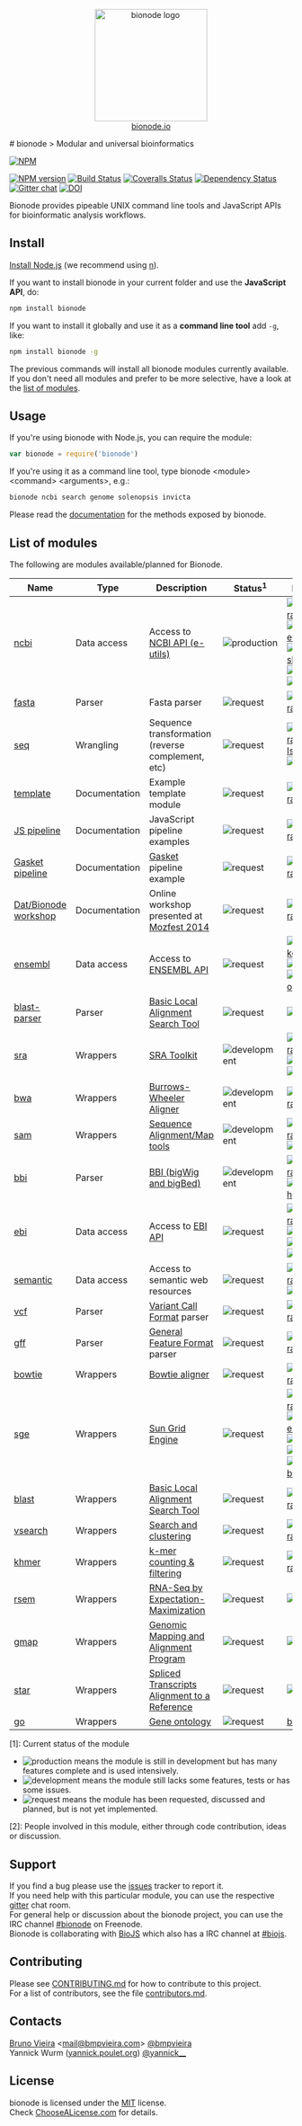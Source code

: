 <p align="center">
<a href="http://bionode.io">
<img height="200" width="200" title="bionode" alt="bionode logo" src="https://rawgit.com/bionode/bionode/master/docs/bionode-logo.min.svg"/>
</a>
<br/>
<a href="http://bionode.io/">bionode.io</a>
</p>
# bionode
> Modular and universal bioinformatics

[![NPM](https://nodei.co/npm/bionode.png?downloads=true&downloadRank=true&stars=true)](https://nodei.co/npm/bionode/)

[![NPM version][npm-image]][npm-url]
[![Build Status][travis-image]][travis-url]
[![Coveralls Status][coveralls-image]][coveralls-url]
[![Dependency Status][depstat-image]][depstat-url]
[![Gitter chat][gitter-image]][gitter-url]
[![DOI][doi-image]][doi-url]

Bionode provides pipeable UNIX command line tools and JavaScript APIs for bioinformatic analysis workflows.


Install
-------

[Install Node.js](http://nodejs.org) (we recommend using [n](https://github.com/tj/n)).

If you want to install bionode in your current folder and use the **JavaScript API**, do:
```bash
npm install bionode
```

If you want to install it globally and use it as a **command line tool** add ```-g```, like:
```bash
npm install bionode -g
```

The previous commands will install all bionode modules currently available.
If you don't need all modules and prefer to be more selective, have a look at the [list of modules](#list-of-modules).


Usage
-----

If you're using bionode with Node.js, you can require the module:

```js
var bionode = require('bionode')
```

If you're using it as a command line tool, type bionode \<module\> \<command\> \<arguments\>, e.g.:

```bash
bionode ncbi search genome solenopsis invicta
```

Please read the [documentation](//rawgit.com/bionode/bionode/master/docs/bionode.html) for the methods exposed by bionode.


List of modules
--------------

The following are modules available/planned for Bionode.

| Name                   | Type          | Description                                       | Status<sup>1</sup>          | People<sup>2</sup>                                                    |
|------------------------|---------------|---------------------------------------------------|-----------------------------|-----------------------------------------------------------------------|
| [ncbi]                 | Data access   | Access to [NCBI API (e-utils)]                    | ![production][production]   |  [![bmpvieira][bmpvieira-img]][bmpvieira-url] [![maxogden][maxogden-img]][maxogden-url] [![mafintosh][mafintosh-img]][mafintosh-url] [![olgabot][olgabot-img]][olgabot-url] [![mlovci][mlovci-img]][mlovci-url] |
| [fasta]                | Parser        | Fasta parser                                      | ![request][production]      |  [![bmpvieira][bmpvieira-img]][bmpvieira-url]                         |
| [seq]                  | Wrangling     | Sequence transformation (reverse complement, etc) | ![request][production]      |  [![bmpvieira][bmpvieira-img]][bmpvieira-url] [IsmailM][IsmailM-url] [![yeban][yeban-img]][yeban-url] |
| [template]             | Documentation | Example template module                           | ![request][production]      |  [![bmpvieira][bmpvieira-img]][bmpvieira-url]                         |
| [JS pipeline]          | Documentation | JavaScript pipeline examples                      | ![request][production]      |  [![bmpvieira][bmpvieira-img]][bmpvieira-url]                         |
| [Gasket pipeline]      | Documentation | [Gasket] pipeline example                         | ![request][production]      |  [![bmpvieira][bmpvieira-img]][bmpvieira-url]                         |
| [Dat/Bionode workshop] | Documentation | Online workshop presented at [Mozfest 2014]       | ![request][production]      |  [![bmpvieira][bmpvieira-img]][bmpvieira-url]                         |
| [ensembl]              | Data access   | Access to [ENSEMBL API]                           | ![request][production]         |  [![nerdstrike][nerdstrike-img]][nerdstrike-url] [![emepyc][emepyc-img]][emepyc-url] [![daviddao][daviddao-img]][daviddao-url] |
| [blast-parser]                | Parser      | [Basic Local Alignment Search Tool]               | ![request][production]         |  [![greenify][greenify-img]][greenify-url]                         |
| [sra]                  | Wrappers      | [SRA Toolkit]                                     | ![development][development] |  [![bmpvieira][bmpvieira-img]][bmpvieira-url] [![olgabot][olgabot-img]][olgabot-url] [![mlovci][mlovci-img]][mlovci-url] |
| [bwa]                  | Wrappers      | [Burrows-Wheeler Aligner]                         | ![development][development] |  [![bmpvieira][bmpvieira-img]][bmpvieira-url]                         |
| [sam]                  | Wrappers      | [Sequence Alignment/Map tools]                    | ![development][development] |  [![bmpvieira][bmpvieira-img]][bmpvieira-url] [![ekg][ekg-img]][ekg-url] | 
| [bbi]                  | Parser        | [BBI (bigWig and bigBed)]                         | ![development][development] |  [![bmpvieira][bmpvieira-img]][bmpvieira-url] [![dasmoth][dasmoth-img]][dasmoth-url] |
| [ebi]                  | Data access   | Access to [EBI API]                               | ![request][request]         |  [![bmpvieira][bmpvieira-img]][bmpvieira-url] [![olgabot][olgabot-img]][olgabot-url] [![mlovci][mlovci-img]][mlovci-url] [![arq5x][arq5x-img]][arq5x-url] |
| [semantic]             | Data access   | Access to semantic web resources                  | ![request][request]         |  [![bmpvieira][bmpvieira-img]][bmpvieira-url] [![ktym][ktym-img]][ktym-url] |
| [vcf]                  | Parser        | [Variant Call Format] parser                      | ![request][request]         |  [![bmpvieira][bmpvieira-img]][bmpvieira-url]                         |
| [gff]                  | Parser        | [General Feature Format] parser                   | ![request][request]         |  [![bmpvieira][bmpvieira-img]][bmpvieira-url]                         |
| [bowtie]               | Wrappers      | [Bowtie aligner]                                  | ![request][request]         |  [![bmpvieira][bmpvieira-img]][bmpvieira-url]                         |
| [sge]                  | Wrappers      | [Sun Grid Engine]                                 | ![request][request]         |  [![bmpvieira][bmpvieira-img]][bmpvieira-url] [![maxogden][maxogden-img]][maxogden-url] [![ekg][ekg-img]][ekg-url] [![gawbul][gawbul-img]][gawbul-url] [![mkuzak][mkuzak-img]][mkuzak-url] [badryan][badryan-url] |
| [blast]                | Wrappers      | [Basic Local Alignment Search Tool]               | ![request][request]         |  [![bmpvieira][bmpvieira-img]][bmpvieira-url]                         |
| [vsearch]              | Wrappers      | [Search and clustering]                           | ![request][request]         |  [![bmpvieira][bmpvieira-img]][bmpvieira-url]                         |
| [khmer]                | Wrappers      | [k-mer counting & filtering]                      | ![request][request]         |  [![bmpvieira][bmpvieira-img]][bmpvieira-url]                         |
| [rsem]                 | Wrappers      | [RNA-Seq by Expectation-Maximization]             | ![request][request]         |  [![olgabot][olgabot-img]][olgabot-url]                               |
| [gmap]                 | Wrappers      | [Genomic Mapping and Alignment Program]           | ![request][request]         |  [![olgabot][olgabot-img]][olgabot-url]                               |
| [star]                 | Wrappers      | [Spliced Transcripts Alignment to a Reference]    | ![request][request]         |  [![olgabot][olgabot-img]][olgabot-url]                               |
| [go]                   | Wrappers      | [Gene ontology]                                   | ![request][request]         |  [badryan][badryan-url]                               |

[ncbi]: https://github.com/bionode/bionode-ncbi
[NCBI API (e-utils)]: http://www.ncbi.nlm.nih.gov/books/NBK25501/
[fasta]: https://github.com/bionode/bionode-fasta
[seq]: https://github.com/bionode/bionode-seq
[template]: https://github.com/bionode/bionode-template
[JS pipeline]: https://github.com/bionode/bionode-examples
[Gasket pipeline]: https://github.com/bionode/bionode-example-dat-gasket
[Dat/Bionode workshop]: http://maxogden.github.io/get-dat
[Mozfest 2014]: http://schedule.mozillafestival.org/#session/-1I0CKguyr
[Gasket]: https://github.com/datproject/gasket
[sra]: https://github.com/bionode/bionode-sra
[SRA Toolkit]: http://www.ncbi.nlm.nih.gov/Traces/sra/sra.cgi?view=toolkit_doc
[bwa]: https://github.com/bionode/bionode-bwa
[Burrows-Wheeler Aligner]: http://bio-bwa.sourceforge.net
[sam]: https://github.com/bionode/bionode-sam
[Sequence Alignment/Map tools]: http://www.htslib.org
[bbi]: https://github.com/bionode/bionode-bbi
[BBI (bigWig and bigBed)]: http://genome.ucsc.edu/FAQ/FAQformat.html
[ebi]: https://github.com/bionode/bionode-ebi
[EBI API]: http://www.ebi.ac.uk/Tools/webservices/
[ensembl]: https://github.com/daviddao/biojs-rest-ensembl
[ENSEMBL API]: http://rest.ensembl.org
[semantic]: https://github.com/bionode/bionode-semantic
[vcf]: https://github.com/bionode/bionode-vcf
[Variant Call Format]: http://samtools.github.io/hts-specs/VCFv4.2.pdf
[gff]: https://github.com/bionode/bionode-gff
[General Feature Format]: https://www.sanger.ac.uk/resources/software/gff/spec.html
[bowtie]: https://github.com/bionode/bionode-bowtie
[Bowtie aligner]: http://bowtie-bio.sourceforge.net/index.shtml
[sge]: https://github.com/bionode/bionode-sge
[SUN Grid Engine]: https://arc.liv.ac.uk/trac/SGE
[blast]: https://github.com/bionode/bionode-blast
[blast-parser]: https://github.com/greenify/biojs-io-blast
[Basic Local Alignment Search Tool]: http://www.ncbi.nlm.nih.gov/books/NBK1763/
[vsearch]: https://github.com/bionode/bionode-vsearch
[Search and clustering]: https://github.com/torognes/vsearch
[khmer]: https://github.com/bionode/bionode-khmer
[k-mer counting & filtering]: http://khmer.readthedocs.org/en/v1.1/
[rsem]: https://github.com/bionode/bionode-rsem
[RNA-Seq by Expectation-Maximization]: https://github.com/bli25wisc/RSEM
[gmap]: https://github.com/bionode/bionode-gmap
[Genomic Mapping and Alignment Program]: http://research-pub.gene.com/gmap/
[star]: https://github.com/bionode/bionode-star
[Spliced Transcripts Alignment to a Reference]: https://github.com/alexdobin/STAR
[go]: https://github.com/bionode/bionode-go
[Gene ontology]: http://en.wikipedia.org/wiki/Gene_ontology


[1]: Current status of the module
* ![production][production] means the module is still in development but has many features complete and is used intensively. 
* ![development][development] means the module still lacks some features, tests or has some issues.
* ![request][request] means the module has been requested, discussed and planned, but is not yet implemented.

[2]: People involved in this module, either through code contribution, ideas or discussion.

[production]:https://img.shields.io/badge/status-production-green.svg?style=flat-square
[development]:https://img.shields.io/badge/status-development-orange.svg?style=flat-square
[request]:https://img.shields.io/badge/status-request-blue.svg?style=flat-square

[bmpvieira-img]: https://avatars3.githubusercontent.com/u/263386?v=3&s=40
[bmpvieira-url]: https://github.com/bmpvieira
[maxogden-img]: https://avatars3.githubusercontent.com/u/39759?v=3&s=40
[maxogden-url]: https://github.com/maxogden
[mafintosh-img]: https://avatars3.githubusercontent.com/u/376661?v=3&s=40
[mafintosh-url]: https://github.com/mafintosh
[olgabot-img]: https://avatars3.githubusercontent.com/u/806256?v=3&s=40
[olgabot-url]: https://github.com/olgabot
[mlovci-img]: https://avatars3.githubusercontent.com/u/909047?v=3&s=40
[mlovci-url]: https://github.com/mlovci
[arq5x-img]: https://avatars3.githubusercontent.com/u/72291?v=3&s=40
[arq5x-url]: https://github.com/arq5x
[ktym-img]: https://pbs.twimg.com/profile_images/1124266319/ktym_normal.jpg
[ktym-url]: https://github.com/ktym
[ekg-img]: https://avatars3.githubusercontent.com/u/145425?v=3&s=40
[ekg-url]: https://github.com/ekg
[badryan-img]: https://avatars3.githubusercontent.com/u/6317446?v=3&s=40
[badryan-url]: https://github.com/badryan
[gawbul-img]: https://avatars3.githubusercontent.com/u/321291?v=3&s=40
[gawbul-url]: https://github.com/gawbul
[mkuzak-img]: https://avatars3.githubusercontent.com/u/208443?v=3&s=40
[mkuzak-url]: https://github.com/mkuzak
[dasmoth-img]: https://avatars3.githubusercontent.com/u/209047?v=3&s=40
[dasmoth-url]: https://github.com/dasmoth
[IsmailM-img]: https://avatars3.githubusercontent.com/u/5578375?v=3&s=40
[IsmailM-url]: https://github.com/IsmailM
[yeban-img]: https://avatars3.githubusercontent.com/u/90373?v=3&s=40
[yeban-url]: https://github.com/yeban
[nerdstrike-img]: https://avatars3.githubusercontent.com/u/5434501?v=3&s=40
[nerdstrike-url]: https://github.com/nerdstrike
[emepyc-img]: https://avatars3.githubusercontent.com/u/473962?v=3&s=40
[emepyc-url]: https://github.com/emepyc
[daviddao-img]: https://avatars0.githubusercontent.com/u/1241240?v=3&s=40
[daviddao-url]: https://github.com/daviddao
[greenify-img]: https://avatars1.githubusercontent.com/u/4370550?v=3&s=40
[greenify-url]: https://github.com/greenify

Support
-------

If you find a bug please use the [issues](http://github.com/bionode/bionode/issues) tracker to report it.  
If you need help with this particular module, you can use the respective [gitter](http://gitter.im/bionode/bionode) chat room.  
For general help or discussion about the bionode project, you can use the IRC channel [#bionode](https://www.irccloud.com/#!/ircs://irc.freenode.net:6697/%23bionode) on Freenode.  
Bionode is collaborating with [BioJS](http:/biojs.net) which also has a IRC channel at [#biojs](https://www.irccloud.com/#!/ircs://irc.freenode.net:6697/%23biojs).


Contributing
------------
Please see [CONTRIBUTING.md](contributors.md) for how to contribute to this project.  
For a list of contributors, see the file [contributors.md](contributors.md).


Contacts
--------
[Bruno Vieira](http://bmpvieira.com) <[mail@bmpvieira.com](mailto:mail@bmpvieira.com)> [@bmpvieira](//twitter.com/bmpvieira)  
Yannick Wurm ([yannick.poulet.org](http://wurmlab.github.io)) [@yannick__](//twitter.com/yannick__)


License
-------

bionode is licensed under the [MIT](https://raw.github.com/bionode/bionode/master/LICENSE) license.  
Check [ChooseALicense.com](http://choosealicense.com/licenses/mit) for details.

[npm-url]: http://npmjs.org/package/bionode
[npm-image]: http://img.shields.io/npm/v/bionode.svg?style=flat-square
[travis-url]: http:////travis-ci.org/bionode/bionode
[travis-image]: http://img.shields.io/travis/bionode/bionode.svg?style=flat-square
[coveralls-url]: http:////coveralls.io/r/bionode/bionode
[coveralls-image]: http://img.shields.io/coveralls/bionode/bionode.svg?style=flat-square
[depstat-url]: http://david-dm.org/bionode/bionode
[depstat-image]: http://img.shields.io/david/bionode/bionode.svg?style=flat-square
[gitter-image]: http://img.shields.io/badge/gitter-bionode/bionode-brightgreen.svg?style=flat-square
[gitter-url]: https://gitter.im/bionode/bionode
[doi-url]: http://dx.doi.org/10.5281/zenodo.11487
[doi-image]: http://img.shields.io/badge/doi-10.5281/zenodo.11487-blue.svg?style=flat-square
